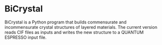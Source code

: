 # BiCrystal
BiCrystal is a Python program that builds commensurate and incommensurate crystal structures of layered materials. The current version reads CIF files as inputs and writes the new structure to a QUANTUM ESPRESSO input file.
